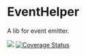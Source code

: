 # EventHelper
A lib for event emitter.

![](https://travis-ci.org/yvanwangl/EventHelper.svg?branch=master)
[![Coverage Status](https://coveralls.io/repos/yvanwangl/EventHelper/badge.svg?branch=master)](https://coveralls.io/r/yvanwangl/EventHelper?branch=master)
